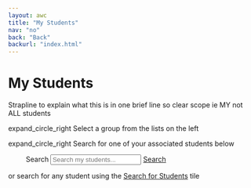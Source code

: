 ```yaml
---
layout: awc
title: "My Students"
nav: "no"
back: "Back"
backurl: "index.html"
---
```


<div class="home">
  <h1>My Students</h1>
  <p class="strapline">Strapline to explain what this is in one brief line so clear scope ie MY not ALL students</p>


  <p class="CTA"><span class="material-symbols-sharp primary solid">expand_circle_right</span> Select a group from the lists on the left</p>

  <p class="CTA"><span class="material-symbols-sharp primary solid">expand_circle_right</span> Search for one of your associated students below</p>

  <form class="form-inline" style="padding-left: 36px;">
  <label for="search" class="sr-only">Search</label>
  <input id="search" type="text" class="form-control mb-2 mr-sm-2 searchbox" placeholder="Search my students..."> <a class="btn btn-secondary mb-2" type="submit" href="listTutees.html">Search</a>
  </form>

  <p class="sub">or search for any student using the <a href="index.html">Search for Students</a> tile</p>
</div>
